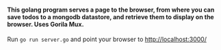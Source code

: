 #### This golang program serves a page to the browser, from where you can save todos to a mongodb datastore, and retrieve them to display on the browser. Uses Gorila Mux.

Run `go run server.go` and point your browser to [http://localhost:3000/](http://localhost:3000/)